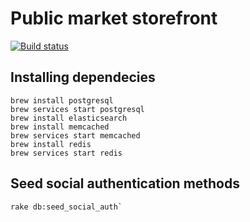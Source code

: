 # Public market storefront

[![Build status](https://gitlab.com/publicmarket/storefront/badges/master/pipeline.svg)](https://gitlab.com/publicmarket/storefront/commits/master)

## Installing dependecies

```shell
brew install postgresql
brew services start postgresql
brew install elasticsearch
brew install memcached
brew services start memcached
brew install redis
brew services start redis
```

## Seed social authentication methods

```shell
rake db:seed_social_auth`
```

